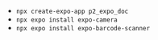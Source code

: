 - `npx create-expo-app p2_expo_doc`
- `npx expo install expo-camera`
- `npx expo install expo-barcode-scanner`
